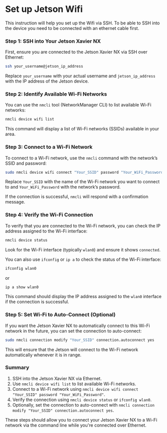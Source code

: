 # Set up Jetson Wifi
This instruction will help you set up the Wifi via SSH. To be able to SSH into the device you need to be connected with an ethernet cable first.

### Step 1: SSH into Your Jetson Xavier NX

First, ensure you are connected to the Jetson Xavier NX via SSH over Ethernet:

```bash
ssh your_username@jetson_ip_address
```

Replace `your_username` with your actual username and `jetson_ip_address` with the IP address of the Jetson device.

### Step 2: Identify Available Wi-Fi Networks

You can use the `nmcli` tool (NetworkManager CLI) to list available Wi-Fi networks:

```bash
nmcli device wifi list
```

This command will display a list of Wi-Fi networks (SSIDs) available in your area.

### Step 3: Connect to a Wi-Fi Network

To connect to a Wi-Fi network, use the `nmcli` command with the network’s SSID and password:

```bash
sudo nmcli device wifi connect "Your_SSID" password "Your_WiFi_Password"
```

Replace `Your_SSID` with the name of the Wi-Fi network you want to connect to and `Your_WiFi_Password` with the network’s password.

If the connection is successful, `nmcli` will respond with a confirmation message.

### Step 4: Verify the Wi-Fi Connection

To verify that you are connected to the Wi-Fi network, you can check the IP address assigned to the Wi-Fi interface:

```bash
nmcli device status
```

Look for the Wi-Fi interface (typically `wlan0`) and ensure it shows `connected`.

You can also use `ifconfig` or `ip a` to check the status of the Wi-Fi interface:

```bash
ifconfig wlan0
```

or

```bash
ip a show wlan0
```

This command should display the IP address assigned to the `wlan0` interface if the connection is successful.

### Step 5: Set Wi-Fi to Auto-Connect (Optional)

If you want the Jetson Xavier NX to automatically connect to this Wi-Fi network in the future, you can set the connection to auto-connect:

```bash
sudo nmcli connection modify "Your_SSID" connection.autoconnect yes
```

This will ensure that the Jetson will connect to the Wi-Fi network automatically whenever it is in range.

### Summary

1. SSH into the Jetson Xavier NX via Ethernet.
2. Use `nmcli device wifi list` to list available Wi-Fi networks.
3. Connect to a Wi-Fi network using `nmcli device wifi connect "Your_SSID" password "Your_WiFi_Password"`.
4. Verify the connection using `nmcli device status` or `ifconfig wlan0`.
5. Optionally, set the connection to auto-connect with `nmcli connection modify "Your_SSID" connection.autoconnect yes`.

These steps should allow you to connect your Jetson Xavier NX to a Wi-Fi network via the command line while you're connected over Ethernet.
